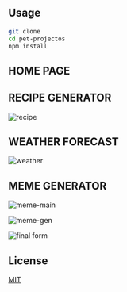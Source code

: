 
## Usage

```bash
git clone 
cd pet-projectos
npm install
```

## HOME PAGE


## RECIPE GENERATOR
![recipe](https://user-images.githubusercontent.com/43810008/72141684-9880ac00-3393-11ea-93dc-150ba993d515.JPG)
 
## WEATHER FORECAST
![weather](https://user-images.githubusercontent.com/43810008/72141732-b1895d00-3393-11ea-9e9b-4583b9a59b30.JPG)

## MEME GENERATOR

![meme-main](https://user-images.githubusercontent.com/43810008/72141760-bf3ee280-3393-11ea-9867-315ab6872dc0.JPG)

![meme-gen](https://user-images.githubusercontent.com/43810008/72141782-c82fb400-3393-11ea-89fe-f43f2fa5d8a5.JPG)

![final form](https://user-images.githubusercontent.com/43810008/72141796-cf56c200-3393-11ea-9557-eae9e9a8dcab.JPG)

## License
[MIT](https://choosealicense.com/licenses/mit/)
